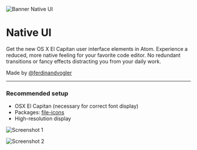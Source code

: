 ![Banner Native UI](https://github.com/fv0/native-ui/raw/master/assets/banner__atom-native-ui.jpg)

# Native UI

Get the new OS X El Capitan user interface elements in Atom. Experience a reduced, more native feeling for your favorite code editor. No redundant transitions or fancy effects distracting you from your daily work.

Made by [@ferdinandvogler](http://www.twitter.com/ferdinandvogler)

---

### Recommended setup

- OSX El Capitan (necessary for correct font display)
- Packages: [file-icons](https://atom.io/packages/file-icons)
- High-resolution display

![Screenshot 1](https://github.com/fv0/native-ui/raw/master/assets/screenshot__atom-native-ui--1.jpg)

![Screenshot 2](https://github.com/fv0/native-ui/raw/master/assets/screenshot__atom-native-ui--2.jpg)
